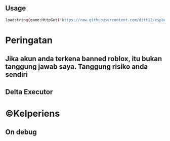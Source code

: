 ## Usage
```bash
loadstring(game:HttpGet("https://raw.githubusercontent.com/ditt12/espbox/main/script.lua"))()
```
# Peringatan 
## Jika akun anda terkena banned roblox, itu bukan tanggung jawab saya. Tanggung risiko anda sendiri

## Delta Executor 
# ©Kelperiens


## On debug